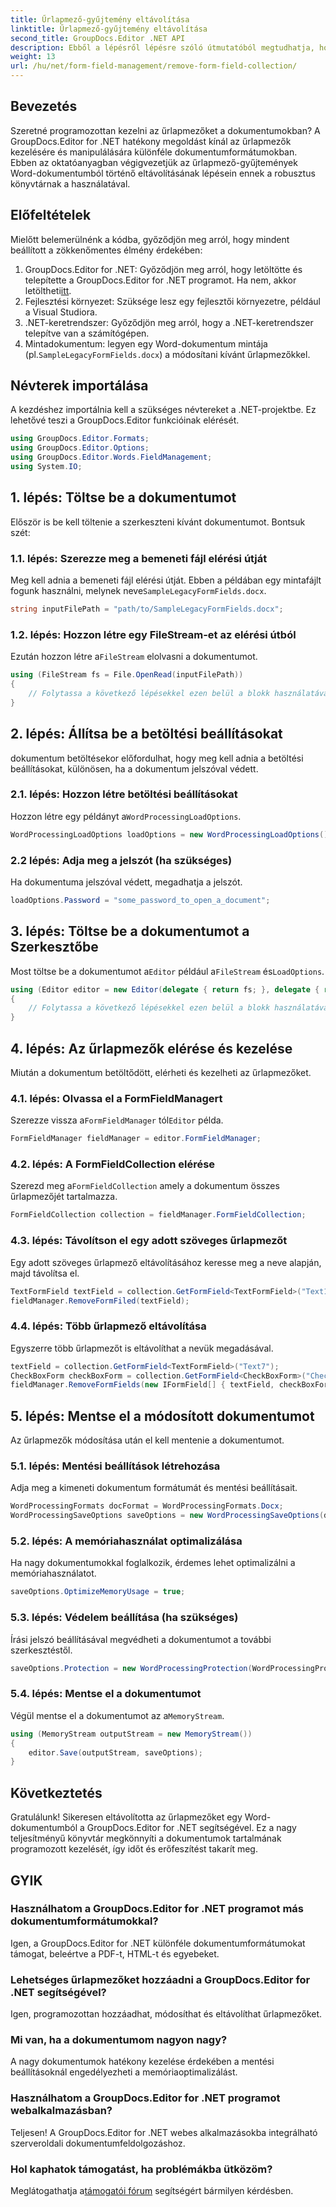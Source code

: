 ```yaml
---
title: Űrlapmező-gyűjtemény eltávolítása
linktitle: Űrlapmező-gyűjtemény eltávolítása
second_title: GroupDocs.Editor .NET API
description: Ebből a lépésről lépésre szóló útmutatóból megtudhatja, hogyan távolíthat el űrlapmezőket Word-dokumentumokból a GroupDocs.Editor for .NET segítségével. Ideális fejlesztőknek.
weight: 13
url: /hu/net/form-field-management/remove-form-field-collection/
---
```

## Bevezetés
Szeretné programozottan kezelni az űrlapmezőket a dokumentumokban? A GroupDocs.Editor for .NET hatékony megoldást kínál az űrlapmezők kezelésére és manipulálására különféle dokumentumformátumokban. Ebben az oktatóanyagban végigvezetjük az űrlapmező-gyűjtemények Word-dokumentumból történő eltávolításának lépésein ennek a robusztus könyvtárnak a használatával. 
## Előfeltételek
Mielőtt belemerülnénk a kódba, győződjön meg arról, hogy mindent beállított a zökkenőmentes élmény érdekében:
1. GroupDocs.Editor for .NET: Győződjön meg arról, hogy letöltötte és telepítette a GroupDocs.Editor for .NET programot. Ha nem, akkor letöltheti[itt](https://releases.groupdocs.com/editor/net/).
2. Fejlesztési környezet: Szüksége lesz egy fejlesztői környezetre, például a Visual Studiora.
3. .NET-keretrendszer: Győződjön meg arról, hogy a .NET-keretrendszer telepítve van a számítógépen.
4.  Mintadokumentum: legyen egy Word-dokumentum mintája (pl.`SampleLegacyFormFields.docx`) a módosítani kívánt űrlapmezőkkel.

## Névterek importálása
A kezdéshez importálnia kell a szükséges névtereket a .NET-projektbe. Ez lehetővé teszi a GroupDocs.Editor funkcióinak elérését.
```csharp
using GroupDocs.Editor.Formats;
using GroupDocs.Editor.Options;
using GroupDocs.Editor.Words.FieldManagement;
using System.IO;
```
## 1. lépés: Töltse be a dokumentumot
Először is be kell töltenie a szerkeszteni kívánt dokumentumot. Bontsuk szét:
### 1.1. lépés: Szerezze meg a bemeneti fájl elérési útját
 Meg kell adnia a bemeneti fájl elérési útját. Ebben a példában egy mintafájlt fogunk használni, melynek neve`SampleLegacyFormFields.docx`.
```csharp
string inputFilePath = "path/to/SampleLegacyFormFields.docx";
```
### 1.2. lépés: Hozzon létre egy FileStream-et az elérési útból
 Ezután hozzon létre a`FileStream` elolvasni a dokumentumot.
```csharp
using (FileStream fs = File.OpenRead(inputFilePath))
{
    // Folytassa a következő lépésekkel ezen belül a blokk használatával.
}
```
## 2. lépés: Állítsa be a betöltési beállításokat
dokumentum betöltésekor előfordulhat, hogy meg kell adnia a betöltési beállításokat, különösen, ha a dokumentum jelszóval védett.
### 2.1. lépés: Hozzon létre betöltési beállításokat
 Hozzon létre egy példányt a`WordProcessingLoadOptions`.
```csharp
WordProcessingLoadOptions loadOptions = new WordProcessingLoadOptions();
```
### 2.2 lépés: Adja meg a jelszót (ha szükséges)
Ha dokumentuma jelszóval védett, megadhatja a jelszót.
```csharp
loadOptions.Password = "some_password_to_open_a_document";
```
## 3. lépés: Töltse be a dokumentumot a Szerkesztőbe
 Most töltse be a dokumentumot a`Editor` például a`FileStream` és`LoadOptions`.
```csharp
using (Editor editor = new Editor(delegate { return fs; }, delegate { return loadOptions; }))
{
    // Folytassa a következő lépésekkel ezen belül a blokk használatával.
}
```
## 4. lépés: Az űrlapmezők elérése és kezelése
Miután a dokumentum betöltődött, elérheti és kezelheti az űrlapmezőket.
### 4.1. lépés: Olvassa el a FormFieldManagert
 Szerezze vissza a`FormFieldManager` tól`Editor` példa.
```csharp
FormFieldManager fieldManager = editor.FormFieldManager;
```
### 4.2. lépés: A FormFieldCollection elérése
 Szerezd meg a`FormFieldCollection` amely a dokumentum összes űrlapmezőjét tartalmazza.
```csharp
FormFieldCollection collection = fieldManager.FormFieldCollection;
```
### 4.3. lépés: Távolítson el egy adott szöveges űrlapmezőt
Egy adott szöveges űrlapmező eltávolításához keresse meg a neve alapján, majd távolítsa el.
```csharp
TextFormField textField = collection.GetFormField<TextFormField>("Text1");
fieldManager.RemoveFormFiled(textField);
```
### 4.4. lépés: Több űrlapmező eltávolítása
Egyszerre több űrlapmezőt is eltávolíthat a nevük megadásával.
```csharp
textField = collection.GetFormField<TextFormField>("Text7");
CheckBoxForm checkBoxForm = collection.GetFormField<CheckBoxForm>("Check2");
fieldManager.RemoveFormFields(new IFormField[] { textField, checkBoxForm });
```
## 5. lépés: Mentse el a módosított dokumentumot
Az űrlapmezők módosítása után el kell mentenie a dokumentumot.
### 5.1. lépés: Mentési beállítások létrehozása
Adja meg a kimeneti dokumentum formátumát és mentési beállításait.
```csharp
WordProcessingFormats docFormat = WordProcessingFormats.Docx;
WordProcessingSaveOptions saveOptions = new WordProcessingSaveOptions(docFormat);
```
### 5.2. lépés: A memóriahasználat optimalizálása
Ha nagy dokumentumokkal foglalkozik, érdemes lehet optimalizálni a memóriahasználatot.
```csharp
saveOptions.OptimizeMemoryUsage = true;
```
### 5.3. lépés: Védelem beállítása (ha szükséges)
Írási jelszó beállításával megvédheti a dokumentumot a további szerkesztéstől.
```csharp
saveOptions.Protection = new WordProcessingProtection(WordProcessingProtectionType.AllowOnlyFormFields, "write_password");
```
### 5.4. lépés: Mentse el a dokumentumot
 Végül mentse el a dokumentumot az a`MemoryStream`.
```csharp
using (MemoryStream outputStream = new MemoryStream())
{
    editor.Save(outputStream, saveOptions);
}
```

## Következtetés
Gratulálunk! Sikeresen eltávolította az űrlapmezőket egy Word-dokumentumból a GroupDocs.Editor for .NET segítségével. Ez a nagy teljesítményű könyvtár megkönnyíti a dokumentumok tartalmának programozott kezelését, így időt és erőfeszítést takarít meg.
## GYIK
### Használhatom a GroupDocs.Editor for .NET programot más dokumentumformátumokkal?
Igen, a GroupDocs.Editor for .NET különféle dokumentumformátumokat támogat, beleértve a PDF-t, HTML-t és egyebeket.
### Lehetséges űrlapmezőket hozzáadni a GroupDocs.Editor for .NET segítségével?
Igen, programozottan hozzáadhat, módosíthat és eltávolíthat űrlapmezőket.
### Mi van, ha a dokumentumom nagyon nagy?
A nagy dokumentumok hatékony kezelése érdekében a mentési beállításoknál engedélyezheti a memóriaoptimalizálást.
### Használhatom a GroupDocs.Editor for .NET programot webalkalmazásban?
Teljesen! A GroupDocs.Editor for .NET webes alkalmazásokba integrálható szerveroldali dokumentumfeldolgozáshoz.
### Hol kaphatok támogatást, ha problémákba ütközöm?
 Meglátogathatja a[támogatói fórum](https://forum.groupdocs.com/c/editor/20) segítségért bármilyen kérdésben.